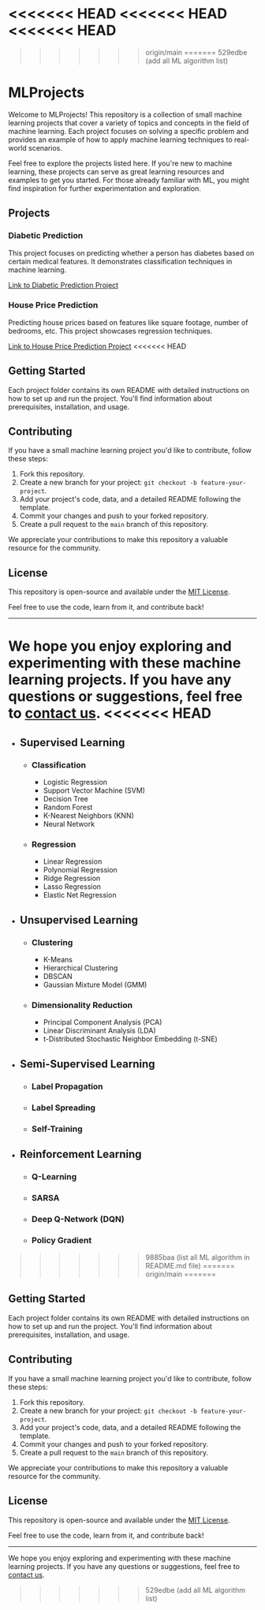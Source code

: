 <<<<<<< HEAD
<<<<<<< HEAD
<<<<<<< HEAD
=======
>>>>>>> origin/main
=======
>>>>>>> 529edbe (add all ML algorithm list)
# MLProjects

Welcome to MLProjects! This repository is a collection of small machine learning projects that cover a variety of topics and concepts in the field of machine learning. Each project focuses on solving a specific problem and provides an example of how to apply machine learning techniques to real-world scenarios.

Feel free to explore the projects listed here. If you're new to machine learning, these projects can serve as great learning resources and examples to get you started. For those already familiar with ML, you might find inspiration for further experimentation and exploration.

## Projects

### Diabetic Prediction

This project focuses on predicting whether a person has diabetes based on certain medical features. It demonstrates classification techniques in machine learning.

[Link to Diabetic Prediction Project](https://github.com/safaet/mlprojects/tree/main/Diabetes_Prediction)

### House Price Prediction

Predicting house prices based on features like square footage, number of bedrooms, etc. This project showcases regression techniques.

[Link to House Price Prediction Project](https://github.com/safaet/mlprojects/tree/main/House_Price_Prediction)
<<<<<<< HEAD



## Getting Started

Each project folder contains its own README with detailed instructions on how to set up and run the project. You'll find information about prerequisites, installation, and usage.

## Contributing

If you have a small machine learning project you'd like to contribute, follow these steps:

1. Fork this repository.
2. Create a new branch for your project: `git checkout -b feature-your-project`.
3. Add your project's code, data, and a detailed README following the template.
4. Commit your changes and push to your forked repository.
5. Create a pull request to the `main` branch of this repository.

We appreciate your contributions to make this repository a valuable resource for the community.

## License

This repository is open-source and available under the [MIT License](https://opensource.org/license/mit/).

Feel free to use the code, learn from it, and contribute back!

---

We hope you enjoy exploring and experimenting with these machine learning projects. If you have any questions or suggestions, feel free to [contact us](safaetjaman@gmail.com).
<<<<<<< HEAD
=======
- ## Supervised Learning
    - ### Classification
        - Logistic Regression
        - Support Vector Machine (SVM)
        - Decision Tree
        - Random Forest
        - K-Nearest Neighbors (KNN)
        - Neural Network
    - ### Regression
        - Linear Regression
        - Polynomial Regression
        - Ridge Regression
        - Lasso Regression
        - Elastic Net Regression
- ## Unsupervised Learning
    - ### Clustering
        - K-Means
        - Hierarchical Clustering
        - DBSCAN
        - Gaussian Mixture Model (GMM)
    - ### Dimensionality Reduction
        - Principal Component Analysis (PCA)
        - Linear Discriminant Analysis (LDA)
        - t-Distributed Stochastic Neighbor Embedding (t-SNE)
- ## Semi-Supervised Learning
    - ### Label Propagation
    - ### Label Spreading
    - ### Self-Training
- ## Reinforcement Learning
    - ### Q-Learning
    - ### SARSA
    - ### Deep Q-Network (DQN)
    - ### Policy Gradient


>>>>>>> 9885baa (list all ML algorithm in README.md file)
=======
>>>>>>> origin/main
=======



## Getting Started

Each project folder contains its own README with detailed instructions on how to set up and run the project. You'll find information about prerequisites, installation, and usage.

## Contributing

If you have a small machine learning project you'd like to contribute, follow these steps:

1. Fork this repository.
2. Create a new branch for your project: `git checkout -b feature-your-project`.
3. Add your project's code, data, and a detailed README following the template.
4. Commit your changes and push to your forked repository.
5. Create a pull request to the `main` branch of this repository.

We appreciate your contributions to make this repository a valuable resource for the community.

## License

This repository is open-source and available under the [MIT License](https://opensource.org/license/mit/).

Feel free to use the code, learn from it, and contribute back!

---

We hope you enjoy exploring and experimenting with these machine learning projects. If you have any questions or suggestions, feel free to [contact us](safaetjaman@gmail.com).
>>>>>>> 529edbe (add all ML algorithm list)
